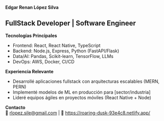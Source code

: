 **Edgar Renan López Silva**  
## FullStack Developer | Software Engineer  

**Tecnologías Principales**  
- Frontend: React, React Native, TypeScript  
- Backend: Node.js, Express, Python (FastAPI/Flask)  
- Data/AI: Pandas, Scikit-learn, TensorFlow, LLMs  
- DevOps: AWS, Docker, CI/CD  

**Experiencia Relevante**  
- Desarrollé aplicaciones fullstack con arquitecturas escalables (MERN, PERN)  
- Implementé modelos de ML en producción para [sector/industria]  
- Lideré equipos ágiles en proyectos móviles (React Native + Node)  

**Contacto**  
📩 rlopez.sile@gmail.com | 🔗 https://roaring-dusk-93e4c8.netlify.app/